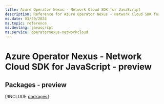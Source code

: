 ```yaml
---
title: Azure Operator Nexus - Network Cloud SDK for JavaScript
description: Reference for Azure Operator Nexus - Network Cloud SDK for JavaScript
ms.date: 03/29/2024
ms.topic: reference
ms.devlang: javascript
ms.service: operatornexus-networkcloud
---
```

# Azure Operator Nexus - Network Cloud SDK for JavaScript - preview
## Packages - preview
[!INCLUDE [packages](operator-nexus---network-cloud-index.md)]
